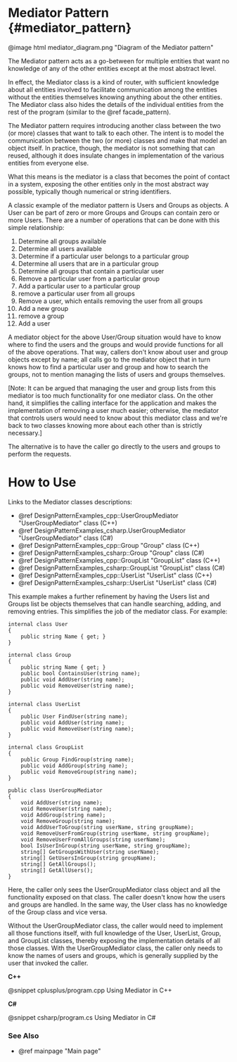 # Mediator Pattern {#mediator_pattern}

@image html mediator_diagram.png "Diagram of the Mediator pattern"

The Mediator pattern acts as a go-between for multiple entities that want
no knowledge of any of the other entities except at the most abstract
level.

In effect, the Mediator class is a kind of router, with sufficient
knowledge about all entities involved to facilitate communication among the
entities without the entities themselves knowing anything about the other
entities.  The Mediator class also hides the details of the individual entities
from the rest of the program (similar to the @ref facade_pattern).

The Mediator pattern requires introducing another class between the two (or
more) classes that want to talk to each other.  The intent is to model the
communication between the two (or more) classes and make that model an
object itself.  In practice, though, the mediator is not something that can
reused, although it does insulate changes in implementation of the various
entities from everyone else.

What this means is the mediator is a class that becomes the point of
contact in a system, exposing the other entities only in the most abstract
way possible, typically though numerical or string identifiers.

A classic example of the mediator pattern is Users and Groups as objects.
A User can be part of zero or more Groups and Groups can contain zero or
more Users.  There are a number of operations that can be done with this
simple relationship:

1. Determine all groups available
2. Determine all users available
3. Determine if a particular user belongs to a particular group
4. Determine all users that are in a particular group
5. Determine all groups that contain a particular user
6. Remove a particular user from a particular group
7. Add a particular user to a particular group
8. remove a particular user from all groups
9. Remove a user, which entails removing the user from all groups
10. Add a new group
11. remove a group
12. Add a user

A mediator object for the above User/Group situation would have to know where
to find the users and the groups and would provide functions for all of the above
operations.  That way, callers don't know about user and group objects
except by name; all calls go to the mediator object that in turn knows how
to find a particular user and group and how to search the groups, not to
mention managing the lists of users and groups themselves.

[Note: It can be argued that managing the user and group lists from this
mediator is too much functionality for one mediator class.  On the other
hand, it simplifies the calling interface for the application and makes the
implementation of removing a user much easier; otherwise, the mediator that
controls users would need to know about this mediator class and we're back
to two classes knowing more about each other than is strictly necessary.]

The alternative is to have the caller go directly to the users and groups
to perform the requests.

# How to Use

Links to the Mediator classes descriptions:
- @ref DesignPatternExamples_cpp::UserGroupMediator "UserGroupMediator" class (C++)
- @ref DesignPatternExamples_csharp.UserGroupMediator "UserGroupMediator" class (C#)
- @ref DesignPatternExamples_cpp::Group "Group" class (C++)
- @ref DesignPatternExamples_csharp::Group "Group" class (C#)
- @ref DesignPatternExamples_cpp::GroupList "GroupList" class (C++)
- @ref DesignPatternExamples_csharp::GroupList "GroupList" class (C#)
- @ref DesignPatternExamples_cpp::UserList "UserList" class (C++)
- @ref DesignPatternExamples_csharp::UserList "UserList" class (C#)

This example makes a further refinement by having the Users list and Groups
list be objects themselves that can handle searching, adding, and removing
entries.  This simplifies the job of the mediator class.  For example:

~~~~~~~~~~~~~~~~~~~~~~~~~~~~~~~~~~~~~~~~~~~~~~~~{.cs}
internal class User
{
    public string Name { get; }
}

internal class Group
{
    public string Name { get; }
    public bool ContainsUser(string name);
    public void AddUser(string name);
    public void RemoveUser(string name);
}

internal class UserList
{
    public User FindUser(string name);
    public void AddUser(string name);
    public void RemoveUser(string name);
}

internal class GroupList
{
    public Group FindGroup(string name);
    public void AddGroup(string name);
    public void RemoveGroup(string name);
}

public class UserGroupMediator
{
    void AddUser(string name);
    void RemoveUser(string name);
    void AddGroup(string name);
    void RemoveGroup(string name);
    void AddUserToGroup(string userName, string groupName);
    void RemoveUserFromGroup(string userName, string groupName);
    void RemoveUserFromAllGroups(string userName);
    bool IsUserInGroup(string userName, string groupName);
    string[] GetGroupsWithUser(string userName);
    string[] GetUsersInGroup(string groupName);
    string[] GetAllGroups();
    string[] GetAllUsers();
}
~~~~~~~~~~~~~~~~~~~~~~~~~~~~~~~~~~~~~~~~~~~~~~~~

Here, the caller only sees the UserGroupMediator class object and all the
functionality exposed on that class.  The caller doesn't know how the users
and groups are handled.  In the same way, the User class has no knowledge
of the Group class and vice versa.

Without the UserGroupMediator class, the caller would need to implement all
those functions itself, with full knowledge of the User, UserList, Group,
and GroupList classes, thereby exposing the implementation details of all
those classes.  With the UserGroupMediator class, the caller only needs to
know the names of users and groups, which is generally supplied by the user
that invoked the caller.

__C++__

@snippet cplusplus/program.cpp Using Mediator in C++

__C#__

@snippet csharp/program.cs Using Mediator in C#


### See Also
- @ref mainpage "Main page"
